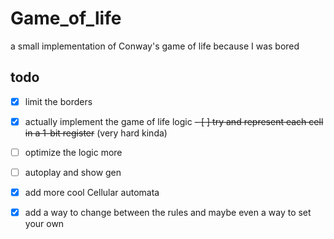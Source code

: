 # Game_of_life
a small implementation of Conway's game of life because I was bored 

## todo 
- [x] limit the borders
- [x] actually implement the game of life logic
~~- [ ] try and represent each cell in a 1-bit register~~ (very hard kinda)
- [ ] optimize the logic more  
- [ ] autoplay and show gen
- [x] add more cool Cellular automata
- [x] add a way to change between the rules and maybe even a way to set your own

